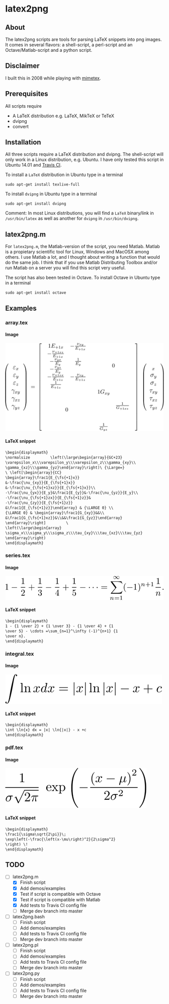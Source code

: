 # latex2png

## About

The latex2png scripts are tools for parsing LaTeX snippets into png images. It comes in several flavors: a shell-script, a perl-script and an Octave/Matlab-script and a python script.

## Disclaimer

I built this in 2008 while playing with [mimetex](http://www.forkosh.com/mimetex.html).

## Prerequisites
All scripts require

* A LaTeX distribution e.g. LaTeX, MikTeX or TeTeX
* dvipng
* convert

## Installation

All three scripts require a LaTeX distribution and dvipng. The shell-script will only work in a Linux distribution, e.g. Ubuntu. I have only tested this script in Ubuntu 14.01 and [Travis CI](https://travis-ci.org/icaoberg/latex2png).

To install a `LaTeX` distribution in Ubuntu type in a terminal

```
sudo apt-get install texlive-full
```

To install `dvipng` in Ubuntu type in a terminal

```
sudo apt-get install dvipng
```

Comment: In most Linux distributions, you will find a `LaTeX` binary/link in `/usr/bin/latex` as well as another for `dvipng` in `/usr/bin/dvipng`. 

## latex2png.m

For `latex2png.m`, the Matlab-version of the script, you need Matlab. Matlab is a propietary scientific tool for Linux, Windows and MacOSX among others. I use Matlab a lot, and I thought about writing a function that would do the same job. I think that if you use Matlab Distributing Toolbox and/or run Matlab on a server you will find this script very useful.

The script has also been tested in Octave. To install Octave in Ubuntu type in a terminal

```
sudo apt-get install octave
```

## Examples

### array.tex
#### Image
![Array](./images/array.png)

#### LaTeX snippet

```
\begin{displaymath}
\normalsize         \left(\large\begin{array}{GC+23}         
\varepsilon_x\\\varepsilon_y\\\varepsilon_z\\\gamma_{xy}\\         
\gamma_{xz}\\\gamma_{yz}\end{array}\right)\ {\Large=}         
\ \left[\begin{array}{CC}         
\begin{array}\frac1{E_{\fs{+1}x}}         
&-\frac{\nu_{xy}}{E_{\fs{+1}x}}         
&-\frac{\nu_{\fs{+1}xz}}{E_{\fs{+1}x}}\\         
-\frac{\nu_{yx}}{E_y}&\frac1{E_{y}}&-\frac{\nu_{yz}}{E_y}\\         
-\frac{\nu_{\fs{+1}zx}}{E_{\fs{+1}z}}&         
-\frac{\nu_{zy}}{E_{\fs{+1}z}}         
&\frac1{E_{\fs{+1}z}}\end{array} & {\LARGE 0} \\         
{\LARGE 0} & \begin{array}\frac1{G_{xy}}&&\\         
&\frac1{G_{\fs{+1}xz}}&\\&&\frac1{G_{yz}}\end{array}         
\end{array}\right]         \ 
\left(\large\begin{array}         
\sigma_x\\\sigma_y\\\sigma_z\\\tau_{xy}\\\tau_{xz}\\\tau_{yz}         
\end{array}\right)
\end{displaymath}
```

### series.tex
#### Image
![Series](./images/series.png)

#### LaTeX snippet

```
\begin{displaymath}
1 - {1 \over 2} + {1 \over 3} - {1 \over 4} + {1 
\over 5} - \cdots =\sum_{n=1}^\infty (-1)^{n+1} {1 
\over n}.
\end{displaymath}
```

### integral.tex
#### Image
![Integral](./images/integral.png)

#### LaTeX snippet

```
\begin{displaymath}
\int \ln{x} dx = |x| \ln{|x|} - x +c
\end{displaymath}
```

### pdf.tex
#### Image
![PDF](./images/pdf.png)

#### LaTeX snippet

```
\begin{displaymath}
\frac1{\sigma\sqrt{2\pi}}\; 
\exp\left(-\frac{\left(x-\mu\right)^2}{2\sigma^2} 
\right) \!
\end{displaymath}
```

## TODO
- [ ] latex2png.m
  - [x] Finish script
  - [x] Add demos/examples
  - [x] Test if script is compatible with Octave
  - [x] Test if script is compatible with Matlab
  - [x] Add tests to Travis CI config file
  - [ ] Merge dev branch into master
- [ ] latex2png.bash
  - [ ] Finish script
  - [ ] Add demos/examples
  - [ ] Add tests to Travis CI config file
  - [ ] Merge dev branch into master
- [ ] latex2png.pl
  - [ ] Finish script
  - [ ] Add demos/examples
  - [ ] Add tests to Travis CI config file
  - [ ] Merge dev branch into master
- [ ] latex2png.py
  - [ ] Finish script
  - [ ] Add demos/examples
  - [ ] Add tests to Travis CI config file
  - [ ] Merge dev branch into master

